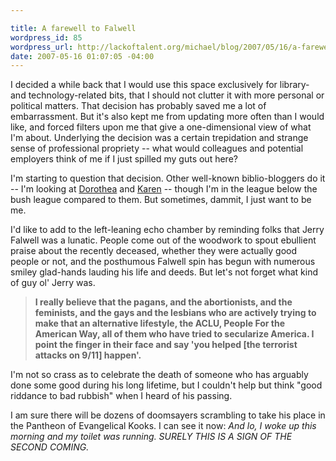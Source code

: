 ```yaml
--- 

title: A farewell to Falwell
wordpress_id: 85
wordpress_url: http://lackoftalent.org/michael/blog/2007/05/16/a-farewell-to-falwell/
date: 2007-05-16 01:07:05 -04:00
---
```

I decided a while back that I would use this space exclusively for library- and technology-related bits, that I should not clutter it with more personal or political matters.  That decision has probably saved me a lot of embarrassment.  But it's also kept me from updating more often than I would like, and forced filters upon me that give a one-dimensional view of what I'm about.  Underlying the decision was a certain trepidation and strange sense of professional propriety -- what would colleagues and potential employers think of me if I just spilled my guts out here?  

I'm starting to question that decision.  Other well-known biblio-bloggers do it -- I'm looking at <a href="http://cavlec.yarinareth.net/" target="_blank">Dorothea</a> and <a href="http://freerangelibrarian.com/" target="_blank">Karen</a> -- though I'm in the league below the bush league compared to them. But sometimes, dammit, I just want to be me.

I'd like to add to the left-leaning echo chamber by reminding folks that Jerry Falwell was a lunatic.  People come out of the woodwork to spout ebullient praise about the recently deceased, whether they were actually good people or not, and the posthumous Falwell spin has begun with numerous smiley glad-hands lauding his life and deeds.  But let's not forget what kind of guy ol' Jerry was.  <blockquote><b>I really believe that the pagans, and the abortionists, and the feminists, and the gays and the lesbians who are actively trying to make that an alternative lifestyle, the ACLU, People For the American Way, all of them who have tried to secularize America. I point the finger in their face and say 'you helped [the terrorist attacks on 9/11] happen'.</b></blockquote>

I'm not so crass as to celebrate the death of someone who has arguably done some good during his long lifetime, but I couldn't help but think "good riddance to bad rubbish" when I heard of his passing.

I am sure there will be dozens of doomsayers scrambling to take his place in the Pantheon of Evangelical Kooks.  I can see it now: <i>And lo, I woke up this morning and my toilet was running.  SURELY THIS IS A SIGN OF THE SECOND COMING.</i>
